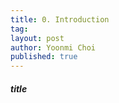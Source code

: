```yaml
---
title: 0. Introduction
tag: 
layout: post
author: Yoonmi Choi
published: true
---
```



##### title



